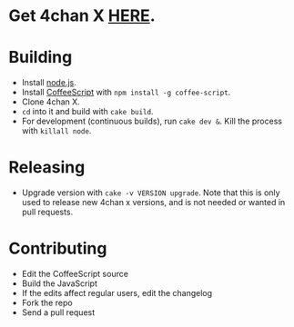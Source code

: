 # Get 4chan X [HERE](https://github.com/that4chanwolf/4chan-x/raw/master/4chan_x.user.js).

# Building

- Install [node.js](http://nodejs.org/).
- Install [CoffeeScript](http://coffeescript.org/) with `npm install -g coffee-script`.
- Clone 4chan X.
- `cd` into it and build with `cake build`.
- For development (continuous builds), run `cake dev &`. Kill the process with `killall node`.

# Releasing

- Upgrade version with `cake -v VERSION upgrade`. Note that this is only used to
release new 4chan x versions, and is not needed or wanted in pull requests.

# Contributing

- Edit the CoffeeScript source
- Build the JavaScript
- If the edits affect regular users, edit the changelog
- Fork the repo
- Send a pull request
